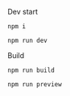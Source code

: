 Dev start

```
npm i
```

```
npm run dev
```

Build

```
npm run build
```

```
npm run preview
```
